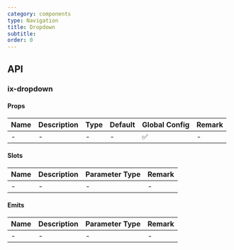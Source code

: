 ```yaml
---
category: components
type: Navigation
title: Dropdown
subtitle:
order: 0
---
```




## API

### ix-dropdown

#### Props

| Name | Description | Type | Default | Global Config | Remark |
| --- | --- | --- | --- | --- | --- |
| - | - | - | - | ✅ | - |

#### Slots

| Name | Description | Parameter Type | Remark |
| --- | --- | --- | --- |
| - | - | - | - |

#### Emits

| Name | Description | Parameter Type | Remark |
| --- | --- | --- | --- |
| - | - | - | - |
